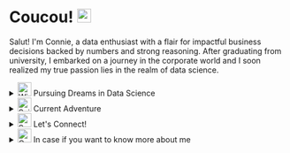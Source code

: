 <h1> Coucou! <img src="https://raw.githubusercontent.com/Tarikul-Islam-Anik/Animated-Fluent-Emojis/master/Emojis/Hand%20gestures/Hand%20with%20Fingers%20Splayed%20Medium-Light%20Skin%20Tone.png" alt="Hand with Fingers Splayed Medium-Light Skin Tone" width="25" height="25" /> </h1>

Salut! I'm Connie, a data enthusiast with a flair for impactful business decisions backed by numbers and strong reasoning. After graduating from university, I embarked on a journey in the corporate world and I soon realized my true passion lies in the realm of data science.

<details>
<summary> <img src="https://raw.githubusercontent.com/Tarikul-Islam-Anik/Animated-Fluent-Emojis/master/Emojis/Travel%20and%20places/Wind%20Face.png" alt="Wind Face" width="25" height="25" /> Pursuing Dreams in Data Science</summary>

My goal is to leverage the power of data to make impactful decisions that not only drive sustainable business growth but also create a ripple effect of positive cycles, ultimately contributing to positive societal changes.

</details>

<details>
<summary>
<img src="https://raw.githubusercontent.com/Tarikul-Islam-Anik/Animated-Fluent-Emojis/master/Emojis/Travel%20and%20places/Sailboat.png" alt="Sailboat" width="25" height="25" /> Current Adventure
</summary>

Currently, my coding adventure is centred around mastering Python for data analysis. 

But I also have experiences in other languages which are: </br>

<img src = "https://img.shields.io/badge/Python-3776AB?style=for-the-badge&logo=python&logoColor=white"> <img src = "https://img.shields.io/badge/HTML-239120?style=for-the-badge&logo=html5&logoColor=white"> <img src = "https://img.shields.io/badge/CSS-239120?&style=for-the-badge&logo=css3&logoColor=white">

</details>


<details>
<summary>
<img src="https://raw.githubusercontent.com/Tarikul-Islam-Anik/Animated-Fluent-Emojis/master/Emojis/Travel%20and%20places/Sun%20with%20Face.png" alt="Sun with Face" width="25" height="25" /> Let's Connect! 
</summary>
  
[![instagram](https://img.shields.io/badge/Instagram-E4405F?style=for-the-badge&logo=instagram&logoColor=white)(https://www.instagram.com/lipconny/)
  
<img src="https://img.shields.io/badge/LinkedIn-0077B5?style=for-the-badge&logo=linkedin&logoColor=white"> connie-keum

<img src="https://img.shields.io/badge/Gmail-D14836?style=for-the-badge&logo=gmail&logoColor=white"> connie.keum@gmail.com
</details>

<details>
<summary>
<img src="https://raw.githubusercontent.com/Tarikul-Islam-Anik/Animated-Fluent-Emojis/master/Emojis/Travel%20and%20places/Convenience%20Store.png" alt="Convenience Store" width="25" height="25" /> In case if you want to know more about me
</summary>
<img src = "http://mazassumnida.wtf/api/generate_badge?boj=goranni2">
<img src = "https://github-readme-stats.vercel.app/api/top-langs/?username=Conni2&layout=compact">
</details>

